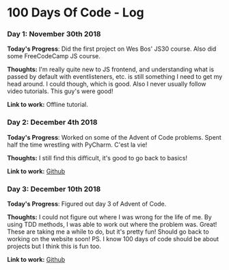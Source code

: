 # 100 Days Of Code - Log

### Day 1: November 30th 2018 


**Today's Progress**: Did the first project on Wes Bos' JS30 course. Also did some FreeCodeCamp JS course.

**Thoughts:** I'm really quite new to JS frontend, and understanding what is passed by default with eventlisteners, etc. is still something I need to get my head around. I could though, which is good. 
Also I never usually follow video tutorials. This guy's were good!

**Link to work:** Offline tutorial.

### Day 2: December 4th 2018 

**Today's Progress**: Worked on some of the Advent of Code problems. Spent half the time wrestling with PyCharm. C'est la vie!

**Thoughts:** I still find this difficult, it's good to go back to basics!

**Link to work:** [Github](https://github.com/nyreed/AdventOfCode2018)

### Day 3: December 10th 2018 

**Today's Progress**: Figured out day 3 of Advent of Code. 

**Thoughts:** I could not figure out where I was wrong for the life of me. By using TDD methods, I was able to work out where the problem was. Great!
These are taking me a while to do, but it's pretty fun!
Should go back to working on the website soon!
PS. I know 100 days of code should be about projects but I think this is fun too.

**Link to work:** [Github](https://github.com/nyreed/AdventOfCode2018)